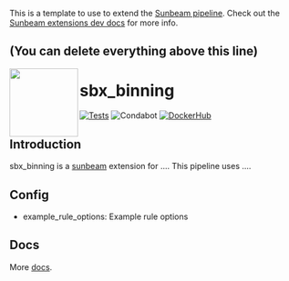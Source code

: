This is a template to use to extend the [Sunbeam pipeline](https://github.com/sunbeam-labs/sunbeam). Check out the [Sunbeam extensions dev docs](https://sunbeam.readthedocs.io/en/stable/dev_extensions.html) for more info.

(You can delete everything above this line)
-----------------------------------------------------------------

<img src="https://github.com/sunbeam-labs/sunbeam/blob/main/docs/images/sunbeam_logo.gif" width=120, height=120 align="left" />

# sbx_binning

<!-- Badges start -->
[![Tests](https://github.com/sunbeam-labs/sbx_binning/actions/workflows/tests.yml/badge.svg)](https://github.com/sunbeam-labs/sbx_binning/actions/workflows/tests.yml)
![Condabot](https://img.shields.io/badge/condabot-active-purple)
[![DockerHub](https://img.shields.io/docker/pulls/sunbeamlabs/sbx_binning)](https://hub.docker.com/repository/docker/sunbeamlabs/sbx_binning/)
<!-- Badges end -->

## Introduction

sbx_binning is a [sunbeam](https://github.com/sunbeam-labs/sunbeam) extension for .... This pipeline uses ....

## Config

  - example_rule_options: Example rule options
    
## Docs

More [docs](https://sunbeam.readthedocs.io/en/stable/extensions.html).